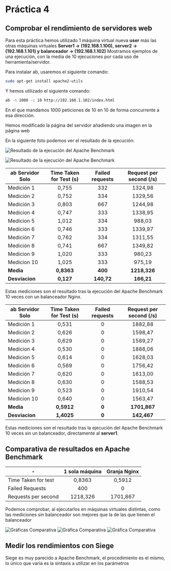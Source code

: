 # Práctica 4
## Comprobar el rendimiento de servidores web

Para esta práctica hemos utilizado 1 máquina virtual nueva **user** más las otras máquinas virtuales **Server1 -> (192.168.1.100), server2 -> (192.168.1.101) y balanceador -> (192.168.1.102)**
Mostramos ejemplos de una ejecución, con la media de 10 ejecuciones por cada uso de herramienta/servidor.

Para instalar ab, usaremos el siguiente comando:

```bash
sudo apt-get install apache2-utils
```
Y hemos utilizado el siguiente comando:

```bash
ab -n 1000 -c 10 http://192.168.1.102/index.html
```
En el que mandamos 1000 peticiones de 10 en 10 de forma concurrente a esa dirección.

Hemos modificado la página del servidor añadiendo una imagen en la página web

En la siguiente foto podemos ver el resultado de la ejecución:


![Resultado de la ejecución del Apache Benchmark](https://github.com/pavocejudo/SWAP1516/blob/master/practica4/imagenes/foto1.png)

![Resultado de la ejecución del Apache Benchmark](https://github.com/pavocejudo/SWAP1516/blob/master/practica4/imagenes/foto2.png)



| ab Servidor Solo | Time Taken for Test (s) | Failed requests | Request per second (/s) |
|------------------|:-----------------------:|:---------------:|:-----------------------:|
| Medición 1       |                  0,755  |            332  |                 1324,98 |
| Medición 2       |                  0,752  |            334  |                 1329,56 |
| Medición 3       |                  0,803  |            667  |                 1244,98 |
| Medicion 4       |                  0,747  |            333  |                 1338,95 |
| Medicion 5       |                  1,012  |            334  |                  988,03 |
| Medición 6       |                  0,746  |            333  |                 1339,97 |
| Medición 7       |                  0,762  |            334  |                 1311,55 |
| Medición 8       |                  0,741  |            667  |                 1349,82 |
| Medicion 9       |                  1,020  |            333  |                  980,23 |
| Medicion 10      |                  1,025  |            333  |                  975,19 |
|   **Media**      |      **0,8363**         |  **400**        |    **1218,326**         |
|**Desviacion**    |      **0,127**          |  **140,72**     |      **166,21**         |


Estas mediciones son el resultado tras la ejecución del Apache Benchmark 10 veces con un balanceador Nginx.




| ab Servidor Solo | Time Taken for Test (s) | Failed requests | Request per second (/s) |
|------------------|:-----------------------:|:---------------:|:-----------------------:|
| Medición 1       |                  0,531  |            0    |                 1882,88 |
| Medición 2       |                  0,626  |            0    |                 1598,47 |
| Medición 3       |                  0,629  |            0    |                 1589,27 |
| Medicion 4       |                  0,530  |            0    |                 1888,06 |
| Medicion 5       |                  0,614  |            0    |                 1628,03 |
| Medición 6       |                  0,569  |            0    |                 1756,42 |
| Medición 7       |                  0,620  |            0    |                 1613,00 |
| Medición 8       |                  0,630  |            0    |                 1588,53 |
| Medicion 9       |                  0,523  |            0    |                 1910,54 |
| Medicion 10      |                  0,640  |            0    |                1563,47  |
|   **Media**      |      **0,5912**         |    **0**        |    **1701,867**         |
|**Desviacion**    |      **1,4025**         |    **0**        |      **142,467**        |

Estas mediciones son el resultado tras la ejecución del Apache Benchmark 10 veces sin un balanceador, directamente al **server1**.


## Comparativa de resultados en Apache Benchmark


|          -          |      1 sola máquina     |   Granja Nginx  |
|---------------------|:-----------------------:|:---------------:|
| Time Taken for test |        0,8363           |      0,5912     |               
| Failed Requests     |         400             |         0       |              
| Requests per second |        1218,326         |     1701,867    |

Podemos comprobar, al ejecutarlos en máquinas virtuales distintas, como las mediciones sin balanceador son mejores que la de las que tienen el balanceador              



![Gráficas Comparativa](https://github.com/pavocejudo/SWAP1516/blob/master/practica4/imagenes/Time%20Taken.png)
![Gráfica Comparativa](https://github.com/pavocejudo/SWAP1516/blob/master/practica4/imagenes/Request%20per%20second.png)
![Gráfica Comparativa](https://github.com/pavocejudo/SWAP1516/blob/master/practica4/imagenes/Failed%20Requests.png)


## Medir los rendimientos con Siege

Siege es muy parecido a Apache Benchmark, el procedimiento es el mismo, lo único que varía es la sintaxis a utilizar en los parámetros
